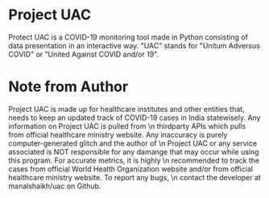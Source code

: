 # Project UAC
Protect UAC is a COVID-19 monitoring tool made in Python consisting of data presentation in an interactive way. "UAC" stands for "Unitum Adversus COVID" or "United Against COVID and/or 19".  

# Note from Author
Project UAC is made up for healthcare institutes and other entities that, needs to keep an updated track of COVID-19 cases in India statewisely. Any information on Project UAC is pulled from \n thirdparty APIs which pulls from official healthcare ministry website. Any inaccuracy is purely computer-generated glitch and the author of \n Project UAC or any service associated is NOT responsible for any damange that may occur while using this program. For accurate metrics, it is highly \n recommended to track the cases from official World Health Organization website and/or from official healthcare ministry website. To report any bugs, \n contact the developer at manalshaikh/uac on Github.
